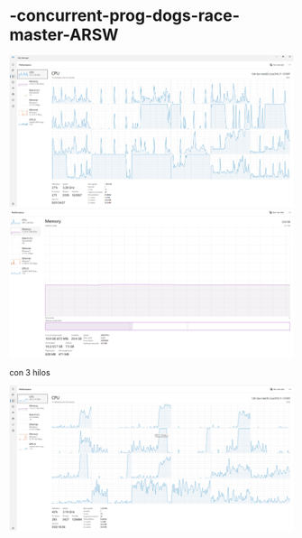# -concurrent-prog-dogs-race-master-ARSW
![alt text](image.png)
![alt text](image-1.png)

con 3 hilos 

![alt text](image-2.png)

